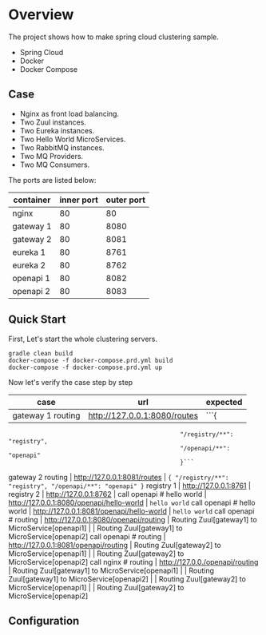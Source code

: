 # Overview

The project shows how to make spring cloud clustering sample. 

* Spring Cloud
* Docker
* Docker Compose


## Case

* Nginx as front load balancing.
* Two Zuul instances.
* Two Eureka instances.
* Two Hello World MicroServices.
* Two RabbitMQ instances.
* Two MQ Providers.
* Two MQ Consumers.


The ports are listed below:


container | inner port | outer port
---|---|---
nginx | 80 | 80 
gateway 1 | 80 | 8080
gateway 2 | 80 | 8081
eureka 1 | 80 | 8761
eureka 2 | 80 | 8762
openapi 1 | 80 | 8082
openapi 2 | 80 | 8083

<TODO>


## Quick Start

First, Let's start the whole clustering servers.

```
gradle clean build
docker-compose -f docker-compose.prd.yml build
docker-compose -f docker-compose.prd.yml up
```

Now let's verify the case step by step


case | url | expected
---|---|---
gateway 1 routing | http://127.0.0.1:8080/routes |  ```{
                                                    "/registry/**": "registry",
                                                    "/openapi/**": "openapi"
                                                    }```
gateway 2 routing | http://127.0.0.1:8081/routes | ```{
                                                   "/registry/**": "registry",
                                                   "/openapi/**": "openapi"
                                                   }```
registry 1 | http://127.0.0.1:8761 |
registry 2 | http://127.0.0.1:8762 |
call openapi # hello world | http://127.0.0.1:8080/openapi/hello-world | `hello world`
call openapi # hello world | http://127.0.0.1:8081/openapi/hello-world | `hello world`
call openapi # routing | http://127.0.0.1:8080/openapi/routing | Routing Zuul[gateway1] to MicroService[openapi1]
 | | Routing Zuul[gateway1] to MicroService[openapi2]
call openapi # routing | http://127.0.0.1:8081/openapi/routing | Routing Zuul[gateway2] to MicroService[openapi1]
 | | Routing Zuul[gateway2] to MicroService[openapi2]
call nginx # routing | http://127.0.0./openapi/routing | Routing Zuul[gateway1] to MicroService[openapi1]
 | | Routing Zuul[gateway1] to MicroService[openapi2]
 | | Routing Zuul[gateway2] to MicroService[openapi1]
 | | Routing Zuul[gateway2] to MicroService[openapi2]



## Configuration


